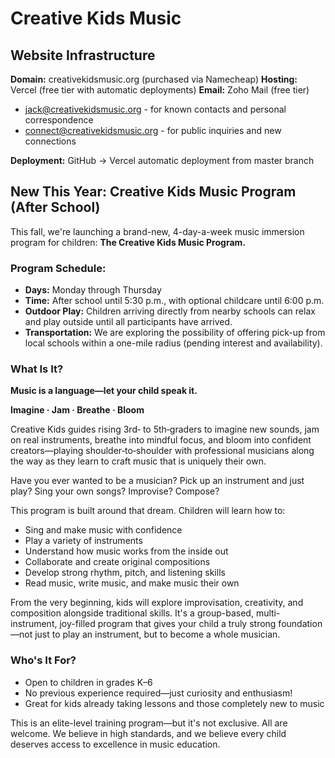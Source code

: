 # Creative Kids Music

## Website Infrastructure

**Domain:** creativekidsmusic.org (purchased via Namecheap)
**Hosting:** Vercel (free tier with automatic deployments)
**Email:** Zoho Mail (free tier)
- jack@creativekidsmusic.org - for known contacts and personal correspondence
- connect@creativekidsmusic.org - for public inquiries and new connections

**Deployment:** GitHub → Vercel automatic deployment from master branch

## New This Year: Creative Kids Music Program (After School)

This fall, we're launching a brand-new, 4-day-a-week music immersion program for children:
**The Creative Kids Music Program.**

### Program Schedule:

- **Days:** Monday through Thursday
- **Time:** After school until 5:30 p.m., with optional childcare until 6:00 p.m.
- **Outdoor Play:** Children arriving directly from nearby schools can relax and play outside until all participants have arrived.
- **Transportation:** We are exploring the possibility of offering pick-up from local schools within a one-mile radius (pending interest and availability).

### What Is It?

**Music is a language—let your child speak it.**

**Imagine · Jam · Breathe · Bloom**

Creative Kids guides rising 3rd‑ to 5th‑graders to imagine new sounds, jam on real instruments, breathe into mindful focus, and bloom into confident creators—playing shoulder‑to‑shoulder with professional musicians along the way as they learn to craft music that is uniquely their own.

Have you ever wanted to be a musician?
Pick up an instrument and just play?
Sing your own songs? Improvise? Compose?

This program is built around that dream. Children will learn how to:

- Sing and make music with confidence
- Play a variety of instruments
- Understand how music works from the inside out
- Collaborate and create original compositions
- Develop strong rhythm, pitch, and listening skills
- Read music, write music, and make music their own

From the very beginning, kids will explore improvisation, creativity, and composition alongside traditional skills. It's a group-based, multi-instrument, joy-filled program that gives your child a truly strong foundation—not just to play an instrument, but to become a whole musician.

### Who's It For?

- Open to children in grades K–6
- No previous experience required—just curiosity and enthusiasm!
- Great for kids already taking lessons and those completely new to music

This is an elite-level training program—but it's not exclusive. All are welcome.
We believe in high standards, and we believe every child deserves access to excellence in music education.